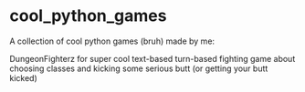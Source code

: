 # cool_python_games
A collection of cool python games (bruh) made by me:

DungeonFighterz
for super cool text-based turn-based fighting game about choosing classes and kicking some serious butt (or getting your butt kicked)
